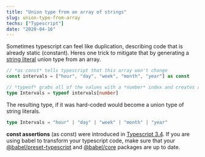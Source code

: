 ```yaml
---
title: "Union type from an array of strings"
slug: union-type-from-array
techs: ["Typescript"]
date: "2020-04-16"
---
```


Sometimes typescript can feel like duplication, describing code that is already static (constant). Heres one trick to mitigate that by generating a [string literal](https://mariusschulz.com/blog/string-literal-types-in-typescript) union type from an array.

```typescript
// *as const* tells typescript that this array won't change
const intervals = ["hour", "day", "week", "month", "year"] as const

// *typeof* grabs all of the values with a *number* index and creates a union type
type Intervals = typeof intervals[number]
```

The resulting type, if it was hard-coded would become a union type of string literals.

```typescript
type Intervals = "hour" | "day" | "week" | "month" | "year"
```

**const assertions** (as const) were introduced in [Typescript 3.4](https://www.typescriptlang.org/docs/handbook/release-notes/typescript-3-4.html#const-assertions). If you are using babel to transform your typescript code, make sure that your [@babel/preset-typescript](https://www.npmjs.com/package/@babel/preset-typescript) and [@babel/core](https://www.npmjs.com/package/@babel/core) packages are up to date.
